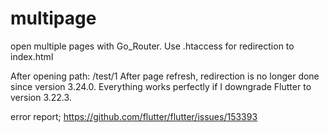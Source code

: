 # multipage

open multiple pages with Go_Router.
Use .htaccess for redirection to index.html

After opening path: /test/1
After page refresh, redirection is no longer done since version 3.24.0. 
Everything works perfectly if I downgrade Flutter to version 3.22.3.

error report;
https://github.com/flutter/flutter/issues/153393
